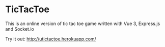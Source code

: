 # TicTacToe

This is an online version of tic tac toe game written with Vue 3, Express.js and Socket.io


Try it out: http://utictactoe.herokuapp.com/

